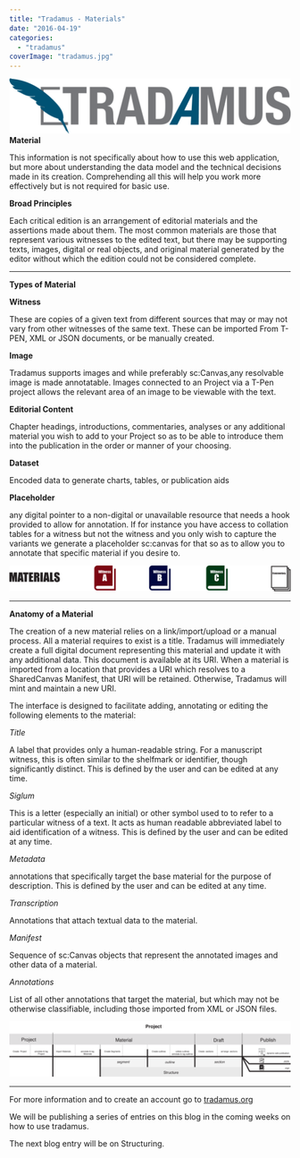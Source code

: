 ```yaml
---
title: "Tradamus - Materials"
date: "2016-04-19"
categories: 
  - "tradamus"
coverImage: "tradamus.jpg"
---
```


**[![TRAD_Fullogo](images/TRAD_Fullogo-1024x200.png)](http://ongcdh.org/wp-content/uploads/2016/04/TRAD_Fullogo.png)Material**

This information is not specifically about how to use this web application, but more about understanding the data model and the technical decisions made in its creation. Comprehending all this will help you work more effectively but is not required for basic use.

**Broad Principles**

Each critical edition is an arrangement of editorial materials and the assertions made about them. The most common materials are those that represent various witnesses to the edited text, but there may be supporting texts, images, digital or real objects, and original material generated by the editor without which the edition could not be considered complete.

 

* * *

**Types of Material**

**Witness**

These are copies of a given text from different sources that may or may not vary from other witnesses of the same text. These can be imported From T-PEN, XML or JSON documents, or be manually created.

**Image**

Tradamus supports images and while preferably sc:Canvas,any resolvable image is made annotatable. Images connected to an Project via a T-Pen project allows the relevant area of an image to be viewable with the text.

**Editorial Content**

Chapter headings, introductions, commentaries, analyses or any additional material you wish to add to your Project so as to be able to introduce them into the publication in the order or manner of your choosing.

**Dataset**

Encoded data to generate charts, tables, or publication aids

**Placeholder**

any digital pointer to a non-digital or unavailable resource that needs a hook provided to allow for annotation. If for instance you have access to collation tables for a witness but not the witness and you only wish to capture the variants we generate a placeholder sc:canvas for that so as to allow you to annotate that specific material if you desire to.

 

[![MATERIALS](images/MATERIALS-1024x95.png)](http://ongcdh.org/wp-content/uploads/2016/04/MATERIALS.png)

* * *

**Anatomy of a Material**

The creation of a new material relies on a link/import/upload or a manual process. All a material requires to exist is a title. Tradamus will immediately create a full digital document representing this material and update it with any additional data. This document is available at its URI. When a material is imported from a location that provides a URI which resolves to a SharedCanvas Manifest, that URI will be retained. Otherwise, Tradamus will mint and maintain a new URI.

The interface is designed to facilitate adding, annotating or editing the following elements to the material:

_Title_

A label that provides only a human-readable string. For a manuscript witness, this is often similar to the shelfmark or identifier, though significantly distinct. This is defined by the user and can be edited at any time.

_Siglum_

This is a letter (especially an initial) or other symbol used to to refer to a particular witness of a text. It acts as human readable abbreviated label to aid identification of a witness. This is defined by the user and can be edited at any time.

_Metadata_

annotations that specifically target the base material for the purpose of description. This is defined by the user and can be edited at any time.

_Transcription_

Annotations that attach textual data to the material.

_Manifest_

Sequence of sc:Canvas objects that represent the annotated images and other data of a material.

_Annotations_

List of all other annotations that target the material, but which may not be otherwise classifiable, including those imported from XML or JSON files.

[![project](images/project-1024x200.png)](http://ongcdh.org/wp-content/uploads/2016/04/project.png)

 

* * *

 

 

 

For more information and to create an account go to [tradamus.org](http://tradamus.org/)

 

We will be publishing a series of entries on this blog in the coming weeks on how to use tradamus.

The next blog entry will be on Structuring.
